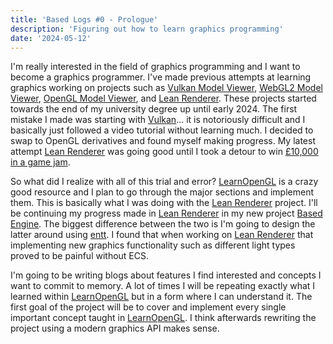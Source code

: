```yaml
---
title: 'Based Logs #0 - Prologue'
description: 'Figuring out how to learn graphics programming'
date: '2024-05-12'
---
```


I'm really interested in the field of graphics programming and I want to become a graphics programmer. I've made previous attempts at learning graphics working on projects such as [Vulkan Model Viewer](https://github.com/matekdev/vulkan-model-viewer), [WebGL2 Model Viewer](https://github.com/matekdev/WebGL2-Model-Viewer), [OpenGL Model Viewer](https://github.com/matekdev/opengl-model-viewer), and [Lean Renderer](https://github.com/matekdev/lean-renderer). These projects started towards the end of my university degree up until early 2024. The first mistake I made was starting with [Vulkan](https://www.vulkan.org/)... it is notoriously difficult and I basically just followed a video tutorial without learning much. I decided to swap to OpenGL derivatives and found myself making progress. My latest attempt [Lean Renderer](https://github.com/matekdev/lean-renderer) was going good until I took a detour to win [£10,000 in a game jam](https://matek.dev/blog/facepunch-gamejam/).

So what did I realize with all of this trial and error? [LearnOpenGL](https://learnopengl.com/) is a crazy good resource and I plan to go through the major sections and implement them. This is basically what I was doing with the [Lean Renderer](https://github.com/matekdev/lean-renderer) project. I'll be continuing my progress made in [Lean Renderer](https://github.com/matekdev/lean-renderer) in my new project [Based Engine](https://github.com/matekdev/based-engine). The biggest difference between the two is I'm going to design the latter around using [entt](https://github.com/skypjack/entt). I found that when working on [Lean Renderer](https://github.com/matekdev/lean-renderer) that implementing new graphics functionality such as different light types proved to be painful without ECS.

I'm going to be writing blogs about features I find interested and concepts I want to commit to memory. A lot of times I will be repeating exactly what I learned within [LearnOpenGL](https://learnopengl.com/) but in a form where I can understand it. The first goal of the project will be to cover and implement every single important concept taught in [LearnOpenGL](https://learnopengl.com/). I think afterwards rewriting the project using a modern graphics API makes sense.

<Spotify src="track/7EcMhx3yUDkDm1E8mYdKKW?si=a88b64bd47aa4dd4" />
